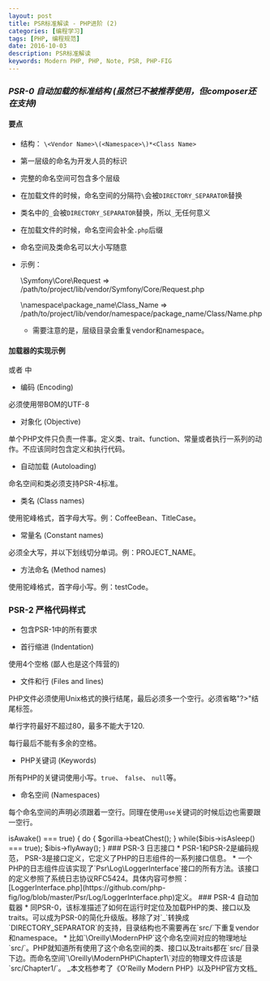 ```yaml
---
layout: post
title: PSR标准解读 - PHP进阶 (2)
categories: [编程学习]
tags: [PHP, 编程规范]
date: 2016-10-03
description: PSR标准解读
keywords: Modern PHP, PHP, Note, PSR, PHP-FIG
---
```


### _PSR-0 自动加载的标准结构 (虽然已不被推荐使用，但composer还在支持)_

#### 要点

* 结构： `\<Vendor Name>\(<Namespace>\)*<Class Name>`
* 第一层级的命名为开发人员的标识
* 完整的命名空间可包含多个层级
* 在加载文件的时候，命名空间的分隔符`\`会被`DIRECTORY_SEPARATOR`替换
* 类名中的`_`会被`DIRECTORY_SEPARATOR`替换，所以`_`无任何意义
* 在加载文件的时候，命名空间会补全`.php`后缀
* 命名空间及类命名可以大小写随意
* 示例：

  \Symfony\Core\Request => /path/to/project/lib/vendor/Symfony/Core/Request.php

  \namespace\package_name\Class_Name => /path/to/project/lib/vendor/namespace/package_name/Class/Name.php
  * 需要注意的是，层级目录会重复vendor和namespace。

#### 加载器的实现示例

 <?php

 function autoload($className)
 {
     $className = ltrim($className, '\\');
     $fileName  = '';
     $namespace = '';
     if ($lastNsPos = strrpos($className, '\\')) {
         $namespace = substr($className, 0, $lastNsPos);
         $className = substr($className, $lastNsPos + 1);
         $fileName  = str_replace('\\', DIRECTORY_SEPARATOR, $namespace) . DIRECTORY_SEPARATOR;
     }
     $fileName .= str_replace('_', DIRECTORY_SEPARATOR, $className) . '.php';

     require $fileName;
 }
 spl_autoload_register('autoload');

### PSR-1 基本代码样式

* 标签 (PHP tags)
 
 代码必须包含在<?php ?> 或者 <?= ?>中

* 编码 (Encoding)

 必须使用带BOM的UTF-8

* 对象化 (Objective)

 单个PHP文件只负责一件事。定义类、trait、function、常量或者执行一系列的动作。不应该同时包含定义和执行代码。

* 自动加载 (Autoloading)

 命名空间和类必须支持PSR-4标准。

* 类名 (Class names)

 使用驼峰格式，首字母大写。例：CoffeeBean、TitleCase。

* 常量名 (Constant names)

 必须全大写，并以下划线切分单词。例：PROJECT_NAME。

* 方法命名 (Method names)

 使用驼峰格式，首字母小写。例：testCode。

### PSR-2 严格代码样式

* 包含PSR-1中的所有要求

* 首行缩进 (Indentation)

 使用4个空格 (鄙人也是这个阵营的)

* 文件和行 (Files and lines)

 PHP文件必须使用Unix格式的换行结尾，最后必须多一个空行。必须省略"?>"结尾标签。

 单行字符最好不超过80，最多不能大于120.

 每行最后不能有多余的空格。

* PHP关键词 (Keywords)

 所有PHP的关键词使用小写。`true`、 `false`、 `null`等。

* 命名空间 (Namespaces)

 每个命名空间的声明必须跟着一空行。同理在使用`use`关键词的时候后边也需要跟一空行。

  <?php
  namespace MY\Component;

  use Symfony\Components\HttpFoundation\Request;
  use Symfony\Components\HttpFoundation\Response;

  class App
  {
   // Class defination body
  }
 
* 类 (Classes)

 定义类时使用的大括号必须在新的一行。在使用`extends`或`implements`时保证在同一行

  <?php
  namespace MY\Component;

  class App extends YourApp
  {
   // Class defination body
  }

* 方法 (Methods)

 大括号同样另起一行。参数以一个逗号加空格隔开，结尾不能有多余的空格。

  <?php
  namespace MY\Component;

  class App extends YourApp
  {
   public function doSomething($firstParam = true, $secondParam = 2)
   {
    // Method defination body
   }
  }

* 方法的可见行 (Visibility)

 使用关键词`public`、`protected`、`private`代替之前经常使用的`var`，或者变量以下划线开始来表示私有的方式。

 在定义方法为`abstract`或者`final`时，可见行关键词必须在前。

  <?php
  namespace MY\Component;

  class App extends YourApp
  {
   // Static property with visibility
   public static $numberOfBirds = 0;

   // Method with visibility 
   public function __construct()
   {
    static::$numberOfBirds++;
   }
  }

* 控制结构 (Control structures)
 
 所有的控制结构类关键词必须跟一个空格。例：`if`、`elseif`、`else`、`while`、`case`、`switch`、`do`、`for`、`foreach`、`try`、`catch`。

  <?php
  $gorilla = new \Animal\Gorilla;
  $ibis = new \Animal\StawNeckedIbis;

  if ($gorilla->isAwake() === true) {
   do {
    $gorilla->beatChest();
   } while($ibis->isAsleep() === true);

   $ibis->flyAway();
  }

### PSR-3 日志接口

* PSR-1和PSR-2是编码规范， PSR-3是接口定义，它定义了PHP的日志组件的一系列接口信息。

* 一个PHP的日志组件应该实现了`Psr\Log\LoggerInterface`接口的所有方法。该接口的定义参照了系统日志协议RFC5424。具体内容可参照： [LoggerInterface.php](https://github.com/php-fig/log/blob/master/Psr/Log/LoggerInterface.php)定义。

### PSR-4 自动加载器

* 同PSR-0，该标准描述了如何在运行时定位及加载PHP的类、接口以及traits。可以成为PSR-0的简化升级版。移除了对`_`转换成`DIRECTORY_SEPARATOR`的支持，目录结构也不需要再在`src/`下重复vendor和namespace。
* 比如`\Oreilly\ModernPHP`这个命名空间对应的物理地址`src/`。PHP就知道所有使用了这个命名空间的类、接口以及traits都在`src/`目录下边。而命名空间`\Oreilly\ModernPHP\Chapter1\`对应的物理文件应该是`src/Chapter1/`。

_本文档参考了《O'Reilly Modern PHP》以及PHP官方文档_
